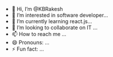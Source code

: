 - 👋 Hi, I’m @KBRakesh
- 👀 I’m interested in software developer...
- 🌱 I’m currently learning react.js...
- 💞️ I’m looking to collaborate on IT ...
- 📫 How to reach me ...
- 😄 Pronouns: ...
- ⚡ Fun fact: ...

<!---
KBRakesh/KBRakesh is a ✨ special ✨ repository because its `README.md` (this file) appears on your GitHub profile.
You can click the Preview link to take a look at your changes.
--->
